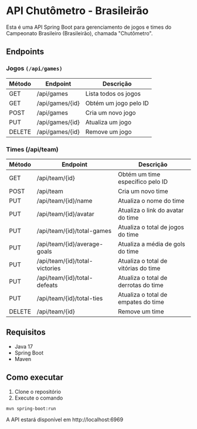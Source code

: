 # API Chutômetro - Brasileirão
Esta é uma API Spring Boot para gerenciamento de jogos e times do Campeonato Brasileiro (Brasileirão), chamada "Chutômetro".

## Endpoints
### Jogos `(/api/games)`

| Método | Endpoint            | Descrição               |
|--------|---------------------|--------------------------|
| GET    | /api/games          | Lista todos os jogos     |
| GET    | /api/games/{id}     | Obtém um jogo pelo ID    |
| POST   | /api/games          | Cria um novo jogo        |
| PUT    | /api/games/{id}     | Atualiza um jogo         |
| DELETE | /api/games/{id}     | Remove um jogo           |
### Times (/api/team)

| Método | Endpoint                            | Descrição                            |
|--------|-------------------------------------|----------------------------------------|
| GET    | /api/team/{id}                      | Obtém um time específico pelo ID       |
| POST   | /api/team                           | Cria um novo time                      |
| PUT    | /api/team/{id}/name                 | Atualiza o nome do time                |
| PUT    | /api/team/{id}/avatar               | Atualiza o link do avatar do time      |
| PUT    | /api/team/{id}/total-games          | Atualiza o total de jogos do time      |
| PUT    | /api/team/{id}/average-goals        | Atualiza a média de gols do time       |
| PUT    | /api/team/{id}/total-victories      | Atualiza o total de vitórias do time   |
| PUT    | /api/team/{id}/total-defeats        | Atualiza o total de derrotas do time   |
| PUT    | /api/team/{id}/total-ties           | Atualiza o total de empates do time    |
| DELETE | /api/team/{id}                      | Remove um time                         |

## Requisitos
- Java 17
- Spring Boot
- Maven

## Como executar
1. Clone o repositório
2. Execute o comando

```
mvn spring-boot:run

```
A API estará disponível em http://localhost:6969

